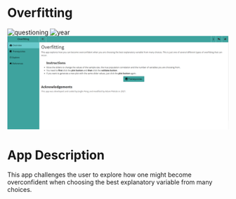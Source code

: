 # Overfitting

![questioning](https://img.shields.io/badge/lifecycle-questioning-yellow) 
![year](https://img.shields.io/badge/year-2017-lightgrey)
![App Screenshot](../docs/screenshot.png)


# App Description
This app challenges the user to explore how one might become overconfident when 
choosing the best explanatory variable from many choices.
